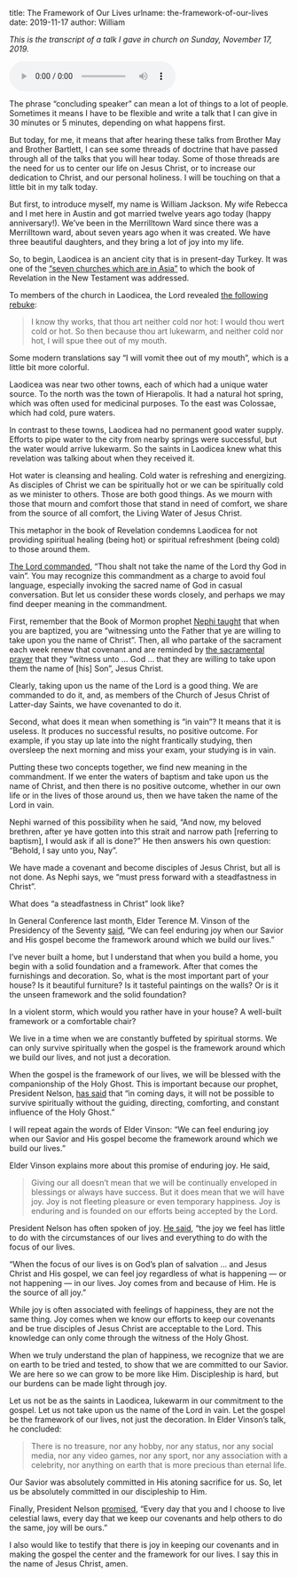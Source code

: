 title: The Framework of Our Lives
urlname: the-framework-of-our-lives
date: 2019-11-17
author: William

*This is the transcript of a talk I gave in church on Sunday, November 17,
2019.*

<audio controls src="{static}/extra/2019-11-17-the-framework-of-our-lives.mp3"></audio>

The phrase &ldquo;concluding speaker&rdquo; can mean a lot of things to a lot of
people. Sometimes it means I have to be flexible and write a talk that I can
give in 30 minutes or 5 minutes, depending on what happens first.

But today, for me, it means that after hearing these talks from Brother May and
Brother Bartlett, I can see some threads of doctrine that have passed through
all of the talks that you will hear today. Some of those threads are the need
for us to center our life on Jesus Christ, or to increase our dedication to
Christ, and our personal holiness. I will be touching on that a little bit in my
talk today.

But first, to introduce myself, my name is William Jackson. My wife Rebecca and
I met here in Austin and got married twelve years ago today (happy
anniversary!). We&#x02bc;ve been in the Merrilltown Ward since there was a
Merrilltown ward, about seven years ago when it was created. We have three
beautiful daughters, and they bring a lot of joy into my life.

So, to begin, Laodicea is an ancient city that is in present-day Turkey. It was
one of the [&ldquo;seven churches which are in Asia&rdquo;][a] to which the book
of Revelation in the New Testament was addressed.

[a]: https://www.churchofjesuschrist.org/study/scriptures/nt/rev/1.11#p11

To members of the church in Laodicea, the Lord revealed [the following
rebuke][b]:

[b]: https://www.churchofjesuschrist.org/study/scriptures/nt/rev/3.15-16#p15

<blockquote class="blockquote pl-3 border-left">
    <p>
        I know thy works, that thou art neither cold nor hot: I would thou wert
        cold or hot. So then because thou art lukewarm, and neither cold nor
        hot, I will spue thee out of my mouth.
    </p>
</blockquote>

Some modern translations say &ldquo;I will vomit thee out of my mouth&rdquo;,
which is a little bit more colorful.

Laodicea was near two other towns, each of which had a unique water source. To
the north was the town of Hierapolis. It had a natural hot spring, which was
often used for medicinal purposes. To the east was Colossae, which had cold,
pure waters.

In contrast to these towns, Laodicea had no permanent good water supply. Efforts
to pipe water to the city from nearby springs were successful, but the water
would arrive lukewarm. So the saints in Laodicea knew what this revelation was
talking about when they received it.

Hot water is cleansing and healing. Cold water is refreshing and energizing. As
disciples of Christ we can be spiritually hot or we can be spiritually cold as
we minister to others. Those are both good things. As we mourn with those that
mourn and comfort those that stand in need of comfort, we share from the
source of all comfort, the Living Water of Jesus Christ.

This metaphor in the book of Revelation condemns Laodicea for not providing
spiritual healing (being hot) or spiritual refreshment (being cold) to those
around them.

[The Lord commanded][c], &ldquo;Thou shalt not take the name of the Lord thy God
in vain&rdquo;. You may recognize this commandment as a charge to avoid foul
language, especially invoking the sacred name of God in casual conversation. But
let us consider these words closely, and perhaps we may find deeper meaning in
the commandment.

[c]: https://www.churchofjesuschrist.org/study/scriptures/ot/ex/20.7#p7

First, remember that the Book of Mormon prophet [Nephi taught][e] that when you
are baptized, you are &ldquo;witnessing unto the Father that ye are willing to
take upon you the name of Christ&rdquo;. Then, all who partake of the sacrament
each week renew that covenant and are reminded by [the sacramental prayer][d]
that they &ldquo;witness unto &hellip; God &hellip; that they are willing to
take upon them the name of [his] Son&rdquo;, Jesus Christ.

[d]: https://www.churchofjesuschrist.org/study/scriptures/dc-testament/dc/20.77#p77
[e]: https://www.churchofjesuschrist.org/study/scriptures/bofm/2-ne/31.13#p13

Clearly, taking upon us the name of the Lord is a good thing. We are commanded
to do it, and, as members of the Church of Jesus Christ of Latter-day Saints, we
have covenanted to do it.

Second, what does it mean when something is &ldquo;in vain&rdquo;? It means that
it is useless. It produces no successful results, no positive outcome. For
example, if you stay up late into the night frantically studying, then oversleep
the next morning and miss your exam, your studying is in vain.

Putting these two concepts together, we find new meaning in the commandment. If
we enter the waters of baptism and take upon us the name of Christ, and then
there is no positive outcome, whether in our own life or in the lives of those
around us, then we have taken the name of the Lord in vain.

Nephi warned of this possibility when he said, &ldquo;And now, my beloved
brethren, after ye have gotten into this strait and narrow path [referring to
baptism], I would ask if all is done?&rdquo; He then answers his own question:
&ldquo;Behold, I say unto you, Nay&rdquo;.

We have made a covenant and become disciples of Jesus Christ, but all is not
done. As Nephi says, we &ldquo;must press forward with a steadfastness in Christ&rdquo;.

What does &ldquo;a steadfastness in Christ&rdquo; look like?

In General Conference last month, Elder Terence M. Vinson of the Presidency of
the Seventy [said][f], &ldquo;We can feel enduring joy when our Savior and His
gospel become the framework around which we build our lives.&rdquo;

[f]: https://www.churchofjesuschrist.org/study/general-conference/2019/10/12vinson

I&#x02bc;ve never built a home, but I understand that when you build a home, you
begin with a solid foundation and a framework. After that comes the furnishings
and decoration. So, what is the most important part of your house? Is it
beautiful furniture? Is it tasteful paintings on the walls? Or is it the unseen
framework and the solid foundation?

In a violent storm, which would you rather have in your house? A well-built
framework or a comfortable chair?

We live in a time when we are constantly buffeted by spiritual storms. We can
only survive spiritually when the gospel is the framework around which we build
our lives, and not just a decoration.

When the gospel is the framework of our lives, we will be blessed with the
companionship of the Holy Ghost. This is important because our prophet,
President Nelson, [has said][g] that &ldquo;in coming days, it will not be
possible to survive spiritually without the guiding, directing, comforting, and
constant influence of the Holy Ghost.&rdquo;

[g]: https://www.churchofjesuschrist.org/study/general-conference/2018/04/revelation-for-the-church-revelation-for-our-lives

I will repeat again the words of Elder Vinson: &ldquo;We can feel enduring joy
when our Savior and His gospel become the framework around which we build our
lives.&rdquo;

Elder Vinson explains more about this promise of enduring joy. He said,

<blockquote class="blockquote pl-3 border-left">
    <p>
        Giving our all doesn&#x02bc;t mean that we will be continually enveloped
        in blessings or always have success. But it does mean that we will have
        joy. Joy is not fleeting pleasure or even temporary happiness. Joy is
        enduring and is founded on our efforts being accepted by the Lord.
    </p>
</blockquote>

President Nelson has often spoken of joy. [He said][h], &ldquo;the joy we feel
has little to do with the circumstances of our lives and everything to do with
the focus of our lives.

&ldquo;When the focus of our lives is on God&#x02bc;s plan of salvation &hellip;
and Jesus Christ and His gospel, we can feel joy regardless of what is happening
&mdash; or not happening &mdash; in our lives. Joy comes from and because of
Him. He is the source of all joy.&rdquo;

[h]: https://www.churchofjesuschrist.org/study/general-conference/2016/10/joy-and-spiritual-survival

While joy is often associated with feelings of happiness, they are not the same
thing. Joy comes when we know our efforts to keep our covenants and be true
disciples of Jesus Christ are acceptable to the Lord. This knowledge can only
come through the witness of the Holy Ghost.

When we truly understand the plan of happiness, we recognize that we are on
earth to be tried and tested, to show that we are committed to our Savior. We
are here so we can grow to be more like Him. Discipleship is hard, but our
burdens can be made light through joy.

Let us not be as the saints in Laodicea, lukewarm in our commitment to the
gospel. Let us not take upon us the name of the Lord in vain. Let the gospel be
the framework of our lives, not just the decoration. In Elder Vinson&#x02bc;s
talk, he concluded:

<blockquote class="blockquote pl-3 border-left">
    <p>
        There is no treasure, nor any hobby, nor any status, nor any social
        media, nor any video games, nor any sport, nor any association with a
        celebrity, nor anything on earth that is more precious than eternal
        life.
    </p>
</blockquote>

Our Savior was absolutely committed in His atoning sacrifice for us. So, let us
be absolutely committed in our discipleship to Him.

Finally, President Nelson [promised][h], &ldquo;Every day that you and I choose
to live celestial laws, every day that we keep our covenants and help others to
do the same, joy will be ours.&rdquo;

I also would like to testify that there is joy in keeping our covenants and in
making the gospel the center and the framework for our lives. I say this in the
name of Jesus Christ, amen.
